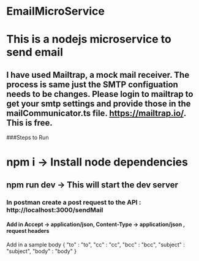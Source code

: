 # EmailMicroService
# This is a nodejs microservice to send email

## I have used Mailtrap, a mock mail receiver. The process is same just the SMTP configuation needs to be changes. Please login to mailtrap to get your smtp settings and provide those in the mailCommunicator.ts file. https://mailtrap.io/. This is free.

###Steps to Run
# npm i -> Install node dependencies
## npm run dev -> This will start the dev server
### In postman create a post request to the API : http://localhost:3000/sendMail
#### Add in Accept -> application/json, Content-Type -> application/json , request headers
Add in a sample body {
    "to" : "to",
    "cc" : "cc",
    "bcc" : "bcc",
    "subject" : "subject",
    "body" : "body"
}